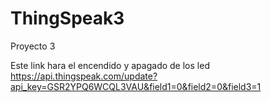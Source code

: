 # ThingSpeak3
Proyecto 3

Este link hara el encendido y apagado de los led
https://api.thingspeak.com/update?api_key=GSR2YPQ6WCQL3VAU&field1=0&field2=0&field3=1
